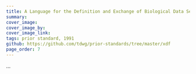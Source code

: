 ```yaml
---
title: A Language for the Definition and Exchange of Biological Data Sets (XDF)
summary: 
cover_image: 
cover_image_by: 
cover_image_link: 
tags: prior standard, 1991
github: https://github.com/tdwg/prior-standards/tree/master/xdf
page_order: 7
---
```


...
